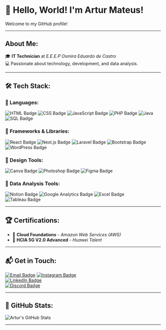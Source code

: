 # 👋 Hello, World! I'm **Artur Mateus**!  
Welcome to my GitHub profile!

---

## About Me:
🎓 **IT Technician** at _E.E.E.P Osmira Eduardo de Castro_  
💻 Passionate about technology, development, and data analysis.

---

## 🛠️ Tech Stack:

### 🔹 **Languages**:
![HTML Badge](https://img.shields.io/badge/HTML-E34F26?style=for-the-badge&logo=html5&logoColor=white)
![CSS Badge](https://img.shields.io/badge/CSS-1572B6?style=for-the-badge&logo=css3&logoColor=white)
![JavaScript Badge](https://img.shields.io/badge/JAVASCRIPT-F7DF1E?style=for-the-badge&logo=javascript&logoColor=black)
![PHP Badge](https://img.shields.io/badge/PHP-777BB4?style=for-the-badge&logo=php&logoColor=white)
![Java](https://img.shields.io/badge/java-%23ED8B00.svg?style=for-the-badge&logo=openjdk&logoColor=white)
![SQL Badge](https://img.shields.io/badge/SQL-003B57?style=for-the-badge&logo=postgresql&logoColor=white)

### 🔹 **Frameworks & Libraries**:

<p>
  <img src="https://img.shields.io/badge/React-61DAFB?style=for-the-badge&logo=react&logoColor=black" alt="React Badge" />
  <img src="https://img.shields.io/badge/Next.js-000000?style=for-the-badge&logo=nextdotjs&logoColor=white" alt="Next.js Badge" />
  <img src="https://img.shields.io/badge/Laravel-FF2D20?style=for-the-badge&logo=laravel&logoColor=white" alt="Laravel Badge" />
  <img src="https://img.shields.io/badge/Bootstrap-7952B3?style=for-the-badge&logo=bootstrap&logoColor=white" alt="Bootstrap Badge" />
  <img src="https://img.shields.io/badge/WordPress-21759B?style=for-the-badge&logo=wordpress&logoColor=white" alt="WordPress Badge" />
</p>


### 🔹 **Design Tools**:
![Canva Badge](https://img.shields.io/badge/Canva-00C4CC?style=for-the-badge&logo=canva&logoColor=white)
![Photoshop Badge](https://img.shields.io/badge/Photoshop-31A8FF?style=for-the-badge&logo=adobephotoshop&logoColor=white)
![Figma Badge](https://img.shields.io/badge/Figma-F24E1E?style=for-the-badge&logo=figma&logoColor=white)

### 🔹 **Data Analysis Tools**:
![Notion Badge](https://img.shields.io/badge/Notion-000000?style=for-the-badge&logo=notion&logoColor=white)
![Google Analytics Badge](https://img.shields.io/badge/Google_Analytics-E37400?style=for-the-badge&logo=googleanalytics&logoColor=white)
![Excel Badge](https://img.shields.io/badge/Excel-217346?style=for-the-badge&logo=microsoftexcel&logoColor=white)
![Tableau Badge](https://img.shields.io/badge/Tableau-E97627?style=for-the-badge&logo=tableau&logoColor=white)

---

## 🏆 Certifications:
- 🏅 **Cloud Foundations** - _Amazon Web Services (AWS)_  
- 🏅 **HCIA 5G V2.0 Advanced** - _Huawei Talent_

---

## 📬 Get in Touch:

[![Email Badge](https://img.shields.io/badge/Gmail-D14836?style=for-the-badge&logo=gmail&logoColor=white)](mailto:arturmateusdutrabck@gmail.com)
[![Instagram Badge](https://img.shields.io/badge/Instagram-E4405F?style=for-the-badge&logo=instagram&logoColor=white)](https://www.instagram.com/artzthedev)  
[![LinkedIn Badge](https://img.shields.io/badge/LinkedIn-0A66C2?style=for-the-badge&logo=linkedin&logoColor=white)](https://www.linkedin.com/in/artur-mateus-rabelo-dutra-a77445311/)  
[![Discord Badge](https://img.shields.io/badge/Discord-5865F2?style=for-the-badge&logo=discord&logoColor=white)](https://discord.com/users/artzmatz)

---

## 🎨 GitHub Stats:
![Artur's GitHub Stats](https://github-readme-stats.vercel.app/api?username=artzthedev&show_icons=true&theme=radical) 

---
